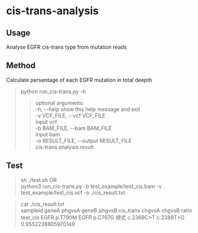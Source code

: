 # cis-trans-analysis
## Usage
Analyse EGFR cis-trans type from mutation reads
## Method
 Calculate persentage of each EGFR mutation in total deepth

> python run_cis-trans.py -h  
>> optional arguments:  
>>   -h, --help            show this help message and exit  
>>   -v VCF_FILE, --vcf VCF_FILE  
>>                         input vcf  
>>   -b BAM_FILE, --bam BAM_FILE  
>>                         input bam  
>>   -o RESULT_FILE, --output RESULT_FILE  
>>                         cis-trans analysis result  
                        
## Test
> sh ./test.sh OR  
> python3 run_cis-trans.py -b test_example/test_cis.bam -v test_example/test_cis.vcf -o ./cis_result.txt  
  
  
> cat ./cis_result.txt  
sampleid geneA	phgvsA	geneB	phgvsB	cis_trans	chgvsA	chgvsB	ratio  
test_cis	EGFR	p.T790M	EGFR	p.C797G	顺式	c.2369C>T	c.2389T>G	0.9552238805970149
